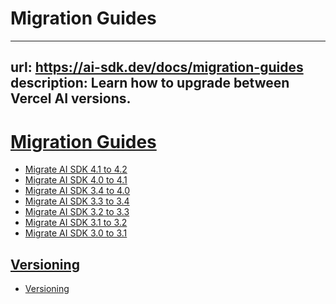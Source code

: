 # Migration Guides


---
url: https://ai-sdk.dev/docs/migration-guides
description: Learn how to upgrade between Vercel AI versions.
---


# [Migration Guides](#migration-guides)


-   [Migrate AI SDK 4.1 to 4.2](/docs/migration-guides/migration-guide-4-2)
-   [Migrate AI SDK 4.0 to 4.1](/docs/migration-guides/migration-guide-4-1)
-   [Migrate AI SDK 3.4 to 4.0](/docs/migration-guides/migration-guide-4-0)
-   [Migrate AI SDK 3.3 to 3.4](/docs/migration-guides/migration-guide-3-4)
-   [Migrate AI SDK 3.2 to 3.3](/docs/migration-guides/migration-guide-3-3)
-   [Migrate AI SDK 3.1 to 3.2](/docs/migration-guides/migration-guide-3-2)
-   [Migrate AI SDK 3.0 to 3.1](/docs/migration-guides/migration-guide-3-1)


## [Versioning](#versioning)


-   [Versioning](/docs/migration-guides/versioning)
